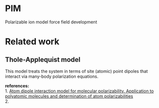 # PIM
Polarizable ion model force field development

# Related work
## Thole-Applequist model
This model treats the system in terms of site (atomic) point dipoles that interact via many-body polarization equations.

**references:**  
1. 
[Atom dipole interaction model for molecular polarizability. Application to polyatomic molecules and determination of atom polarizabilities](https://pubs.acs.org/doi/abs/10.1021/ja00764a010?journalCode=jacsat)  
2.

